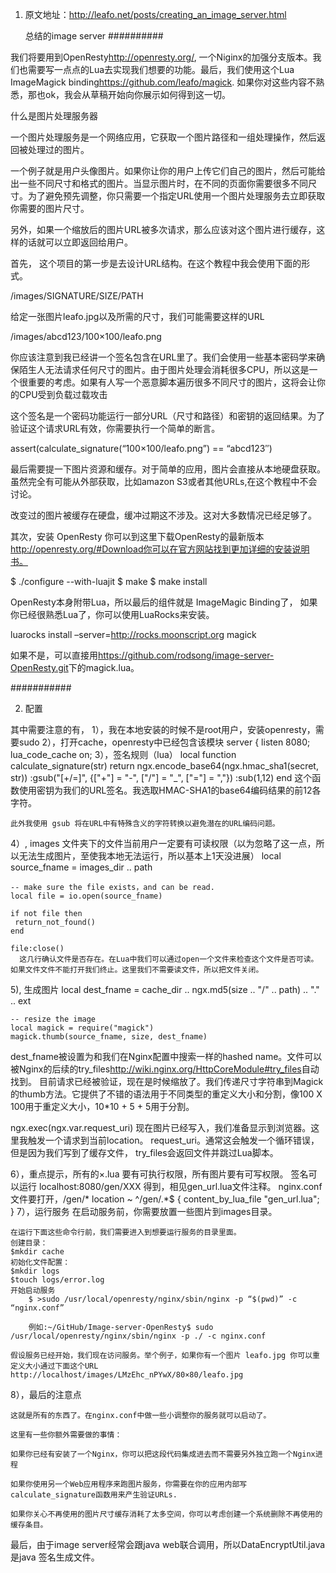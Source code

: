 1. 原文地址：<http://leafo.net/posts/creating_an_image_server.html>

   总结的image server 
##########

我们将要用到OpenResty<http://openresty.org/>, 一个Niginx的加强分支版本。我们也需要写一点点的Lua去实现我们想要的功能。最后，我们使用这个Lua ImageMagick binding<https://github.com/leafo/magick>. 如果你对这些内容不熟悉，那也ok，我会从草稿开始向你展示如何得到这一切。

什么是图片处理服务器

一个图片处理服务是一个网络应用，它获取一个图片路径和一组处理操作，然后返回被处理过的图片。

一个例子就是用户头像图片。如果你让你的用户上传它们自己的图片，然后可能给出一些不同尺寸和格式的图片。当显示图片时，在不同的页面你需要很多不同尺寸。为了避免预先调整，你只需要一个指定URL使用一个图片处理服务去立即获取你需要的图片尺寸。

另外，如果一个缩放后的图片URL被多次请求，那么应该对这个图片进行缓存，这样的话就可以立即返回给用户。

首先，
这个项目的第一步是去设计URL结构。在这个教程中我会使用下面的形式。

/images/SIGNATURE/SIZE/PATH

给定一张图片leafo.jpg以及所需的尺寸，我们可能需要这样的URL

/images/abcd123/100×100/leafo.png

你应该注意到我已经讲一个签名包含在URL里了。我们会使用一些基本密码学来确保陌生人无法请求任何尺寸的图片。由于图片处理会消耗很多CPU，所以这是一个很重要的考虑。如果有人写一个恶意脚本遍历很多不同尺寸的图片，这将会让你的CPU受到负载过载攻击

这个签名是一个密码功能运行一部分URL（尺寸和路径）和密钥的返回结果。为了验证这个请求URL有效，你需要执行一个简单的断言。

assert(calculate_signature(“100×100/leafo.png”) == “abcd123″)

最后需要提一下图片资源和缓存。对于简单的应用，图片会直接从本地硬盘获取。虽然完全有可能从外部获取，比如amazon S3或者其他URLs,在这个教程中不会讨论。

改变过的图片被缓存在硬盘，缓冲过期这不涉及。这对大多数情况已经足够了。

其次，安装 OpenResty
你可以到这里下载OpenResty的最新版本 http://openresty.org/#Download你可以在官方网站找到更加详细的安装说明书。

$ ./configure --with-luajit
$ make
$ make install

OpenResty本身附带Lua，所以最后的组件就是 ImageMagic Binding了，
如果你已经很熟悉Lua了，你可以使用LuaRocks来安装。

luarocks install –server=http://rocks.moonscript.org magick

如果不是，可以直接用<https://github.com/rodsong/image-server-OpenResty.git>下的magick.lua。

###########


2. 配置

其中需要注意的有，
   1），我在本地安装的时候不是root用户，安装openresty，需要sudo
   2），打开cache，openresty中已经包含该模块 
   server {
    listen 8080;
    lua_code_cache on;
   3），签名规则（lua）
      local function calculate_signature(str)
       return ngx.encode_base64(ngx.hmac_sha1(secret, str))
              :gsub("[+/=]", {["+"] = "-", ["/"] = "_", ["="] = ","})
              :sub(1,12)
       end
    这个函数使用密钥为我们的URL签名。我选取HMAC-SHA1的base64编码结果的前12各字符。

    此外我使用 gsub 将在URL中有特殊含义的字符转换以避免潜在的URL编码问题。
   4）, images 文件夹下的文件当前用户一定要有可读权限（以为忽略了这一点，所以无法生成图片，至使我本地无法运行，所以基本上1天没进展）
    local source_fname = images_dir .. path

	-- make sure the file exists，and can be read.
	local file = io.open(source_fname)

	if not file then
 	 return_not_found()
	end

	file:close()
      这几行确认文件是否存在。在Lua中我们可以通过open一个文件来检查这个文件是否可读。如果文件文件不能打开我们终止。这里我们不需要读文件，所以把文件关闭。

  5), 生成图片
	local dest_fname = cache_dir .. ngx.md5(size .. "/" .. path) .. "." .. ext

	-- resize the image
	local magick = require("magick")
	magick.thumb(source_fname, size, dest_fname)
dest_fname被设置为和我们在Nginx配置中搜索一样的hashed name。文件可以被Nginx的后续的try_files<http://wiki.nginx.org/HttpCoreModule#try_files>自动找到。
目前请求已经被验证，现在是时候缩放了。我们传递尺寸字符串到Magick的thumb方法。它提供了不错的语法用于不同类型的重定义大小和分割，像100 X 100用于重定义大小，10*10 + 5 + 5用于分割。

ngx.exec(ngx.var.request_uri)
现在图片已经写入，我们准备显示到浏览器。这里我触发一个请求到当前location。 request_uri。通常这会触发一个循环错误，但是因为我们写到了缓存文件， try_files会返回文件并跳过Lua脚本。

6），重点提示，所有的×.lua 要有可执行权限，所有图片要有可写权限。
     签名可以运行 localhost:8080/gen/XXX 得到，相见gen_url.lua文件注释。
      nginx.conf文件要打开，/gen/*
       location ~ ^/gen/.*$ {
      content_by_lua_file "gen_url.lua";
     }
7），运行服务
	在启动服务前，你需要放置一些图片到images目录。

	在运行下面这些命令行前，我们需要进入到想要运行服务的目录里面。
	创建目录：
   	$mkdir cache
	初始化文件配置：
	$mkdir logs
	$touch logs/error.log
	开始启动服务
        $ >sudo /usr/local/openresty/nginx/sbin/nginx -p “$(pwd)” -c “nginx.conf”

        例如:~/GitHub/Image-server-OpenResty$ sudo /usr/local/openresty/nginx/sbin/nginx -p ./ -c nginx.conf 

	假设服务已经开始，我们现在访问服务。举个例子，如果你有一个图片 leafo.jpg 你可以重定义大小通过下面这个URL http://localhost/images/LMzEhc_nPYwX/80×80/leafo.jpg

8），最后的注意点

	这就是所有的东西了。在nginx.conf中做一些小调整你的服务就可以启动了。

	这里有一些你额外需要做的事情：

	如果你已经有安装了一个Nginx，你可以把这段代码集成进去而不需要另外独立跑一个Nginx进程

	如果你使用另一个Web应用程序来跑图片服务，你需要在你的应用内部写calculate_signature函数用来产生验证URLs.

	如果你关心不再使用的图片尺寸缓存消耗了太多空间，你可以考虑创建一个系统删除不再使用的缓存条目。

最后，由于image server经常会跟java web联合调用，所以DataEncryptUtil.java是java
签名生成文件。
   



